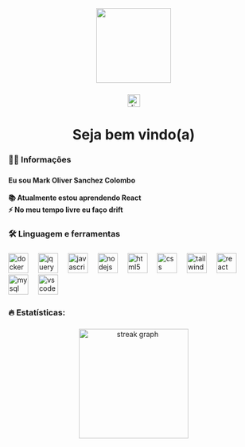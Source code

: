 <div align="center">
  <img height="150" src="https://images-ext-1.discordapp.net/external/wzCpLwYUi1HgQtgkwYDEN0TPAIJLR3nswGtb-8XOd1g/%3Fsize%3D2048/https/cdn.discordapp.com/avatars/991561447664521327/a_412311cb499dc425a8c4ecbaaaca581b.gif?width=270&height=270"  />
</div>

###

<div align="center">
  <a href="https://discord.gg/7PRRrWfMEm" target="_blank">
    <img src="https://img.shields.io/static/v1?message=Discord&logo=discord&label=&color=7289DA&logoColor=white&labelColor=&style=for-the-badge" height="25" alt="discord logo"  />
  </a>
</div>

###

<h1 align="center">Seja bem vindo(a)</h1>

###

<h3 align="left">👩‍💻 Informações</h3>

###

<h4 align="left">Eu sou Mark Oliver Sanchez Colombo<br><br>📚 Atualmente estou aprendendo React<br>⚡ No meu tempo livre eu faço drift</h4>

###

<h3 align="left">🛠 Linguagem e ferramentas</h3>

###

<div align="left">
  <img src="https://cdn.jsdelivr.net/gh/devicons/devicon/icons/docker/docker-plain-wordmark.svg" height="40" alt="docker logo"  />
  <img width="12" />
  <img src="https://cdn.jsdelivr.net/gh/devicons/devicon/icons/jquery/jquery-original.svg" height="40" alt="jquery logo"  />
  <img width="12" />
  <img src="https://cdn.jsdelivr.net/gh/devicons/devicon/icons/javascript/javascript-original.svg" height="40" alt="javascript logo"  />
  <img width="12" />
  <img src="https://cdn.jsdelivr.net/gh/devicons/devicon/icons/nodejs/nodejs-original.svg" height="40" alt="nodejs logo"  />
  <img width="12" />
  <img src="https://cdn.jsdelivr.net/gh/devicons/devicon/icons/html5/html5-original.svg" height="40" alt="html5 logo"  />
  <img width="12" />
  <img src="https://cdn.jsdelivr.net/gh/devicons/devicon/icons/css3/css3-original.svg" height="40" alt="css logo"  />
  <img width="12" />
  <img src="https://cdn.jsdelivr.net/gh/devicons/devicon/icons/tailwindcss/tailwindcss-original-wordmark.svg" height="40" alt="tailwindcss logo"  />
  <img width="12" />
  <img src="https://cdn.jsdelivr.net/gh/devicons/devicon/icons/react/react-original.svg" height="40" alt="react logo"  />
  <img width="12" />
  <img src="https://cdn.jsdelivr.net/gh/devicons/devicon/icons/mysql/mysql-original.svg" height="40" alt="mysql logo"  />
  <img width="12" />
  <img src="https://cdn.jsdelivr.net/gh/devicons/devicon/icons/vscode/vscode-original.svg" height="40" alt="vscode logo"  />
</div>

###

<h3 align="left">🔥 Estatísticas:</h3>

###

<div align="center">
  <img src="https://streak-stats.demolab.com?user=MARK01DEV&locale=en&mode=daily&theme=dark&hide_border=false&border_radius=5&order=3" height="220" alt="streak graph"  />
</div>

###
